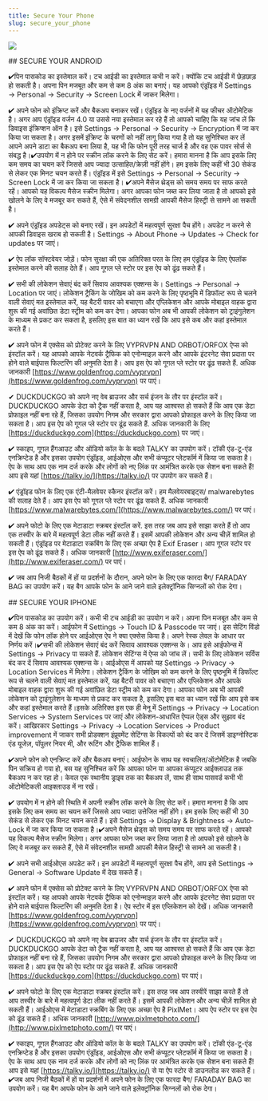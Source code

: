 ```yaml
---
title: Secure Your Phone
slug: secure_your_phone
---
```


![](/images/coverchap_3.jpg)


<div class="SECPHONE_H2" markdown="1">## SECURE YOUR ANDROID</div>




✔पिन पासकोड का इस्तेमाल करें। टच आईडी का इस्तेमाल कभी न करें। क्योंकि टच आईडी में छेड़छाड़ हो सकती है। अपना पिन मजबूत और कम से कम 8 अंक का बनाएं। यह आपको एंड्रॉइड में Settings → Personal → Security → Screen Lock में जाकर मिलेगा।

✔ अपने फोन को इंक्रिप्ट करें और बैकअप बनाकर रखें। एंड्रॉइड के नए वर्जनों में यह फीचर ऑटोमेटिक है। अगर आप एंड्रॉइड वर्जन 4.0 या उससे नया इस्तेमाल कर रहे हैं तो आपको चाहिए कि यह जांच लें कि डिवाइस इंक्रिप्शन ऑन है। इसे Settings → Personal → Security → Encryption में जा कर किया जा सकता है। अगर इसमें इंक्रिप्ट के चरणों को नहीं लागू किया गया है तो यह सुनिश्चित कर लें आपने अपने डाटा का बैकअप बना लिया है, यह भी कि फोन पूरी तरह चार्ज है और वह एक पावर सोर्स से संबद्ध है।✔उपयोग में न होने पर स्क्रीन लॉक करने के लिए सेट करें। हमारा मानना है कि आप इसके लिए कम समय का चयन करें जिससे आप ज्यादा उत्साहित/क्रेज़ी नहीं होंगे। हम इसके लिए कहीं भी 30 सेकंड से लेकर एक मिनट चयन करते हैं। एंड्रॉइड में इसे Settings → Personal → Security → Screen Lock में जा कर किया जा सकता है। ✔अपने मैसेज थ्रेड्स को समय समय पर साफ करते रहें। आपको यह विकल्प मैसेज स्क्रीन मिलेगा। अगर आपका फोन जब्त कर लिया जाता है तो आपको इसे खोलने के लिए वे मजबूर कर सकते हैं, ऐसे में संवेदनशील सामग्री आपकी मैसेज हिस्ट्री से सामने आ सकती है।




✔ अपने एंड्रॉइड अपडेट्स को बनाए रखें। इन अपडेटों में महत्वपूर्ण सुरक्षा पैच होंगे। अपडेट न करने से आपकी डिवाइस खराब हो सकती है। Settings → About Phone → Updates → Check for updates पर जाएं।

✔ ऐप लॉक सॉफ्टवेयर जोड़ें। फोन सुरक्षा की एक अतिरिक्त परत के लिए हम एंड्रॉइड के लिए ऐपलॉक इस्तेमाल करने की सलाह देते हैं। आप गूगल प्ले स्टोर पर इस ऐप को ढूंढ सकते हैं।

✔ सभी की लोकेशन सेवाएं बंद करें सिवाय आवश्यक एक्शन्स के। Settings → Personal → Location पर जाएं। लोकेशन ट्रैकिंग के जोखिम को कम करने के लिए पृष्ठभूमि में डिफॉल्ट रूप से चलने वाली सेवाएं मत इस्तेमाल करें, यह बैटरी पावर को बचाएगा और एप्लिकेशन और आपके मोबाइल वाहक द्वारा शुरू की गई अवांछित डेटा स्ट्रीम को कम कर देगा। आपका फोन अब भी आपकी लोकेशन को ट्राइंगुलेशन के माध्यम से प्रकट कर सकता है, इसलिए इस बात का ध्यान रखें कि आप इसे कब और कहां इस्तेमाल करते हैं।

✔ अपने फोन में एक्सेस को प्रोटेक्ट करने के लिए VYPRVPN AND ORBOT/ORFOX ऐप्स को इंस्टॉल करें। यह आपको आपके नेटवर्क ट्रैफिक को एनोन्माइज़ करने और आपके इंटरनेट सेवा प्रदाता पर होने वाले बाईपास फिल्टरिंग की अनुमति देता है। आप इस ऐप को गूगल प्ले स्टोर पर ढूंढ सकते हैं. अधिक जानकारी [https://www.goldenfrog.com/vyprvpn](https://www.goldenfrog.com/vyprvpn) पर पाएं।




✔ DUCKDUCKGO को अपने नए वेब ब्राउजर और सर्च इंजन के तौर पर इंस्टॉल करें। DUCKDUCKGO आपके डेटा को ट्रैक नहीं करता है, आप यह आश्वस्त हो सकते हैं कि आप एक डेटा प्रोफाइल नहीं बना रहे हैं, जिसका उपयोग निगम और सरकार द्वारा आपको प्रोफाइल करने के लिए किया जा सकता है। आप इस ऐप को गूगल प्ले स्टोर पर ढूंढ सकते हैं. अधिक जानकारी के लिए [https://duckduckgo.com](https://duckduckgo.com) पर जाएं।

✔ स्काइप, गूगल हैंगआउट और ऑडियो कॉल के के बदले TALKY का उपयोग करें। टॉकी एंड-टू-एंड एनक्रिप्टेड है और इसका उपयोग एंड्रॉइड, आईओएस और सभी कंप्यूटर प्लेटफॉर्म में किया जा सकता है। ऐप के साथ आप एक नाम दर्ज करके और लोगों को नए लिंक पर आमंत्रित करके एक सेशन बना सकते हैं! आप इसे यहां [https://talky.io/](https://talky.io/) पर उपयोग कर सकते हैं।

✔ एंड्रॉइड फोन के लिए एक एंटी-मैलवेयर स्कैनर इंस्टॉल करें। हम मैलवेयरबाइट्स/ malwarebytes की सलाह देते हैं। आप इस ऐप को गूगल प्ले स्टोर पर ढूंढ सकते हैं. अधिक जानकारी [https://www.malwarebytes.com/](https://www.malwarebytes.com/) पर पाएं। 

✔ अपने फोटो के लिए एक मेटाडाटा स्क्रबर इंस्टॉल करें. इस तरह जब आप इसे साझा करते हैं तो आप एक तस्वीर के बारे में महत्वपूर्ण डेटा लीक नहीं करते हैं। इसमें आपकी लोकेशन और अन्य चीज़ें शामिल हो सकती हैं। एंड्रॉइड पर मेटाडाटा स्क्रबिंग के लिए एक अच्छा ऐप है Exif Eraser। आप गूगल स्टोर पर इस ऐप को ढूंढ सकते हैं। अधिक जानकारी  [http://www.exiferaser.com/](http://www.exiferaser.com/)  पर पाएं।

✔ जब आप निजी बैठकों में हों या प्रदर्शनों के दौरान, अपने फोन के लिए एक फारदा बैग/ FARADAY BAG का उपयोग करें। यह बैग आपके फोन के आने जाने वाले इलेक्ट्रॉनिक सिग्नलों को रोक देगा।

<div class="SECPHONE_H2" markdown="1">## SECURE YOUR IPHONE</div>




✔पिन पासकोड का उपयोग करें। कभी भी टच आईडी का उपयोग न करें। अपना पिन मजबूत और कम से कम 8 अंक का करें। आईफोन में Settings → Touch ID &amp; Passcode पर जाएं। इस सेटिंग विंडो में देखें कि फोन लॉक होने पर आईओएस ऐप ने क्या एक्सेस किया है। अपने रेस्क लेवल के आधार पर निर्णय करें।✔सभी की लोकेशन सेवाएं बंद करें सिवाय आवश्यक एक्शन्स के। आप इसे आईफोन्स में Settings → Privacy पा सकते हैं. लोकेशन सेटिंग्स में ऐप्स को जांच लें। सभी के लिए लोकेशन सर्विस बंद कर दें सिवाय आवश्यक एक्शन्स के। आईओएस में आपको यह Settings → Privacy → Location Services में मिलेगा। लोकेशन ट्रैकिंग के जोखिम को कम करने के लिए पृष्ठभूमि में डिफॉल्ट रूप से चलने वाली सेवाएं मत इस्तेमाल करें, यह बैटरी पावर को बचाएगा और एप्लिकेशन और आपके मोबाइल वाहक द्वारा शुरू की गई अवांछित डेटा स्ट्रीम को कम कर देगा। आपका फोन अब भी आपकी लोकेशन को ट्राइंगुलेशन के माध्यम से प्रकट कर सकता है, इसलिए इस बात का ध्यान रखें कि आप इसे कब और कहां इस्तेमाल करते हैं।इसके अतिरिक्त इस एक ही मेनू में Settings → Privacy → Location Services → System Services पर जाएं और लोकेशन-आधारित ऐप्पल ऐड्स और सुझाव बंद करें। आखिरकार Settings → Privacy → Location Services → Product improvement में जाकर सभी प्रोडक्शन इंप्रूवमेंट सेटिंग्स के विकल्पों को बंद कर दें जिसमें डाइग्नोस्टिक एंड यूजेज़, पॉपुलर नियर मी, और रूटिंग और ट्रैफिक शामिल हैं।


✔अपने फोन को एनक्रिप्ट करें और बैकअप बनाएं। आईफोन के साथ यह स्वचालित/ऑटोमेटिक है जबकि पिन सक्रिय हो गया हो, बस यह सुनिश्चित करें कि आपका फोन या आपका कंप्यूटर आईक्लाउड तक बैकअप न कर रहा हो। केवल एक स्थानीय ड्राइव तक का बैकअप लें, साथ ही साथ पासवर्ड कभी भी ऑटोमेटिकली आइक्लाउड में ना रखें।

✔ उपयोग में न होने की स्थिति में अपनी स्क्रीन लॉक करने के लिए सेट करें। हमारा मानना है कि आप इसके लिए कम समय का चयन करें जिससे आप ज्यादा उत्तेजित नहीं होंगे। हम इसके लिए कहीं भी 30 सेकंड से लेकर एक मिनट चयन करते हैं। इसे Settings → Display &amp; Brightness → Auto-Lock में जा कर किया जा सकता है।✔अपने मैसेज थ्रेड्स को समय समय पर साफ करते रहें। आपको यह विकल्प मैसेज स्क्रीन मिलेगा। अगर आपका फोन जब्त कर लिया जाता है तो आपको इसे खोलने के लिए वे मजबूर कर सकते हैं, ऐसे में संवेदनशील सामग्री आपकी मैसेज हिस्ट्री से सामने आ सकती है।

✔ अपने सभी आईओएस अपडेट करें। इन अपडेटों में महत्वपूर्ण सुरक्षा पैच होंगे, आप इसे Settings → General → Software Update में देख सकते हैं।

✔ अपने फोन में एक्सेस को प्रोटेक्ट करने के लिए VYPRVPN AND ORBOT/ORFOX ऐप्स को इंस्टॉल करें। यह आपको आपके नेटवर्क ट्रैफिक को एनोन्माइज़ करने और आपके इंटरनेट सेवा प्रदाता पर होने वाले बाईपास फिल्टरिंग की अनुमति देता है। ऐप स्टोर में इस एप्लिकेशन को देखें। अधिक जानकारी [https://www.goldenfrog.com/vyprvpn](https://www.goldenfrog.com/vyprvpn) पर पाएं।




✔ DUCKDUCKGO को अपने नए वेब ब्राउजर और सर्च इंजन के तौर पर इंस्टॉल करें। DUCKDUCKGO आपके डेटा को ट्रैक नहीं करता है, आप यह आश्वस्त हो सकते हैं कि आप एक डेटा प्रोफाइल नहीं बना रहे हैं, जिसका उपयोग निगम और सरकार द्वारा आपको प्रोफाइल करने के लिए किया जा सकता है। आप इस ऐप को ऐप स्टोर पर ढूंढ सकते हैं. अधिक जानकारी [https://duckduckgo.com](https://duckduckgo.com) पर पाएं।

✔ अपने फोटो के लिए एक मेटाडाटा स्क्रबर इंस्टॉल करें। इस तरह जब आप तस्वीरें साझा करते हैं तो आप तस्वीर के बारे में महत्वपूर्ण डेटा लीक नहीं करते हैं। इसमें आपकी लोकेशन और अन्य चीज़ें शामिल हो सकती हैं। आईओएस में मेटाडाटा स्क्रबिंग के लिए एक अच्छा ऐप है PixlMet। आप ऐप स्टोर पर इस ऐप को ढूंढ सकते हैं। अधिक जानकारी [http://www.pixlmetphoto.com/](http://www.pixlmetphoto.com/) पर पाएं।

✔ स्काइप, गूगल हैंगआउट और ऑडियो कॉल के के बदले TALKY का उपयोग करें। टॉकी एंड-टू-एंड एनक्रिप्टेड है और इसका उपयोग एंड्रॉइड, आईओएस और सभी कंप्यूटर प्लेटफॉर्म में किया जा सकता है। ऐप के साथ आप एक नाम दर्ज करके और लोगों को नए लिंक पर आमंत्रित करके एक सेशन बना सकते हैं! आप इसे यहां [https://talky.io/](https://talky.io/) से या ऐप स्टोर से डाउनलोड कर सकते हैं।✔जब आप निजी बैठकों में हों या प्रदर्शनों में अपने फोन के लिए एक फारदा बैग/ FARADAY BAG का उपयोग करें। यह बैग आपके फोन के आने जाने वाले इलेक्ट्रॉनिक सिग्नलों को रोक देगा।